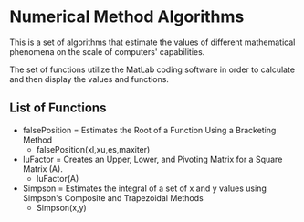 # Numerical Method Algorithms

This is a set of algorithms that estimate the values of different mathematical phenomena on the scale of computers' capabilities.

The set of functions utilize the MatLab coding software in order to calculate and then display the values and functions.

## List of Functions 
* falsePosition = Estimates the Root of a Function Using a Bracketing Method
  * falsePosition(xl,xu,es,maxiter)
* luFactor      = Creates an Upper, Lower, and Pivoting Matrix for a Square Matrix (A).
  * luFactor(A)
* Simpson       = Estimates the integral of a set of x and y values using Simpson's Composite and Trapezoidal Methods
  * Simpson(x,y)

